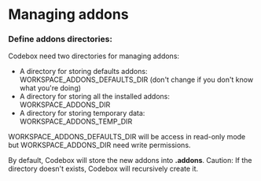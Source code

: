 # Managing addons

### Define addons directories:

Codebox need two directories for managing addons:

* A directory for storing defaults addons: WORKSPACE\_ADDONS\_DEFAULTS_DIR (don't change if you don't know what you're doing)
* A directory for storing all the installed addons: WORKSPACE\_ADDONS\_DIR
* A directory for storing temporary data: WORKSPACE\_ADDONS\_TEMP\_DIR

WORKSPACE\_ADDONS\_DEFAULTS\_DIR will be access in read-only mode but WORKSPACE\_ADDONS\_DIR need write permissions.

By default, Codebox will store the new addons into **.addons**.
Caution: If the directory doesn't exists, Codebox will recursively create it.

